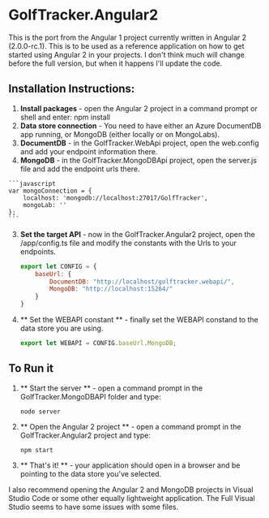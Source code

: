 ﻿# GolfTracker.Angular2
This is the port from the Angular 1 project currently written in Angular 2 (2.0.0-rc.1).  This is to be used as a reference application on how to get started using Angular 2 in your projects.  I don't think much will change before the full version, but when it happens I'll update the code.

## Installation Instructions:
1.  **Install packages** - open the Angular 2 project in a command prompt or shell and enter: npm install
2.  **Data store connection** - You need to have either an Azure DocumentDB app running, or MongoDB (either locally or on MongoLabs).  
  1. **DocumentDB** - in the GolfTracker.WebApi project, open the web.config and add your endpoint information there.
  2. **MongoDB** - in the GolfTracker.MongoDBApi project, open the server.js file and add the endpoint urls there.  

    ```javascript
    var mongoConnection = {
        localhost: 'mongodb://localhost:27017/GolfTracker',
        mongoLab: ''
    };
    ```

3. **Set the target API** - now in the GolfTracker.Angular2 project, open the /app/config.ts file and modify the constants with the Urls to your endpoints.

    ```javascript
	export let CONFIG = {
        baseUrl: {
            DocumentDB: "http://localhost/golftracker.webapi/",
            MongoDB: "http://localhost:15264/"
        }
    }
    ```
	
4.  ** Set the WEBAPI constant ** - finally set the WEBAPI constand to the data store you are using.

    ```javascript
	export let WEBAPI = CONFIG.baseUrl.MongoDB;
	```
	
## To Run it
1.  ** Start the server ** - open a command prompt in the GolfTracker.MongoDBAPI folder and type:

    ```
	node server
	```
	
2.  ** Open the Angular 2 project ** - open a command prompt in the GolfTracker.Angular2 project and type:	

    ```
	npm start
	```

3.  ** That's it! ** - your application should open in a browser and be pointing to the data store you've selected.

I also recommend opening the Angular 2 and MongoDB projects in Visual Studio Code or some other equally lightweight application.  The Full Visual Studio seems to have some issues with some files.